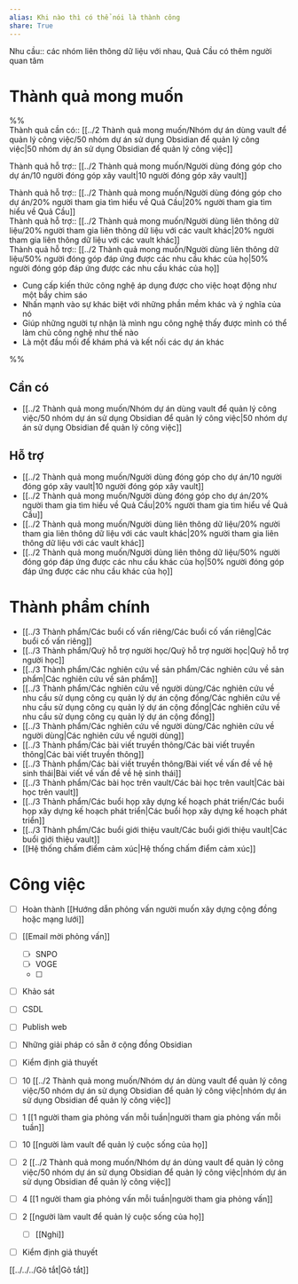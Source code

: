 ```yaml
---  
alias: Khi nào thì có thể nói là thành công  
share: True  
---  
```

Nhu cầu:: các nhóm liên thông dữ liệu với nhau, Quả Cầu có thêm người quan tâm  
  
# Thành quả mong muốn  
%%  
Thành quả cần có:: [[../2 Thành quả mong muốn/Nhóm dự án dùng vault để quản lý công việc/50 nhóm dự án sử dụng Obsidian để quản lý công việc|50 nhóm dự án sử dụng Obsidian để quản lý công việc]]  
  
Thành quả hỗ trợ:: [[../2 Thành quả mong muốn/Người dùng đóng góp cho dự án/10 người đóng góp xây vault|10 người đóng góp xây vault]]  
  
Thành quả hỗ trợ:: [[../2 Thành quả mong muốn/Người dùng đóng góp cho dự án/20% người tham gia tìm hiểu về Quả Cầu|20% người tham gia tìm hiểu về Quả Cầu]]  
Thành quả hỗ trợ:: [[../2 Thành quả mong muốn/Người dùng liên thông dữ liệu/20% người tham gia liên thông dữ liệu với các vault khác|20% người tham gia liên thông dữ liệu với các vault khác]]  
Thành quả hỗ trợ:: [[../2 Thành quả mong muốn/Người dùng liên thông dữ liệu/50% người đóng góp đáp ứng được các nhu cầu khác của họ|50% người đóng góp đáp ứng được các nhu cầu khác của họ]]   
  
  
- Cung cấp kiến thức công nghệ áp dụng được cho việc hoạt động như một bầy chim sáo  
- Nhấn mạnh vào sự khác biệt với những phần mềm khác và ý nghĩa của nó  
- Giúp những người tự nhận là mình ngu công nghệ thấy được mình có thể làm chủ công nghệ như thế nào  
- Là một đầu mối để khám phá và kết nối các dự án khác  
  
%%  
## Cần có  
- [[../2 Thành quả mong muốn/Nhóm dự án dùng vault để quản lý công việc/50 nhóm dự án sử dụng Obsidian để quản lý công việc|50 nhóm dự án sử dụng Obsidian để quản lý công việc]]  
  
## Hỗ trợ  
- [[../2 Thành quả mong muốn/Người dùng đóng góp cho dự án/10 người đóng góp xây vault|10 người đóng góp xây vault]]  
- [[../2 Thành quả mong muốn/Người dùng đóng góp cho dự án/20% người tham gia tìm hiểu về Quả Cầu|20% người tham gia tìm hiểu về Quả Cầu]]  
- [[../2 Thành quả mong muốn/Người dùng liên thông dữ liệu/20% người tham gia liên thông dữ liệu với các vault khác|20% người tham gia liên thông dữ liệu với các vault khác]]  
- [[../2 Thành quả mong muốn/Người dùng liên thông dữ liệu/50% người đóng góp đáp ứng được các nhu cầu khác của họ|50% người đóng góp đáp ứng được các nhu cầu khác của họ]]  
  
# Thành phẩm chính  
- [[../3 Thành phẩm/Các buổi cố vấn riêng/Các buổi cố vấn riêng|Các buổi cố vấn riêng]]  
- [[../3 Thành phẩm/Quỹ hỗ trợ người học/Quỹ hỗ trợ người học|Quỹ hỗ trợ người học]]  
- [[../3 Thành phẩm/Các nghiên cứu về sản phẩm/Các nghiên cứu về sản phẩm|Các nghiên cứu về sản phẩm]]  
- [[../3 Thành phẩm/Các nghiên cứu về người dùng/Các nghiên cứu về nhu cầu sử dụng công cụ quản lý dự án cộng đồng/Các nghiên cứu về nhu cầu sử dụng công cụ quản lý dự án cộng đồng|Các nghiên cứu về nhu cầu sử dụng công cụ quản lý dự án cộng đồng]]  
- [[../3 Thành phẩm/Các nghiên cứu về người dùng/Các nghiên cứu về người dùng|Các nghiên cứu về người dùng]]  
- [[../3 Thành phẩm/Các bài viết truyền thông/Các bài viết truyền thông|Các bài viết truyền thông]]  
- [[../3 Thành phẩm/Các bài viết truyền thông/Bài viết về vấn đề về hệ sinh thái|Bài viết về vấn đề về hệ sinh thái]]  
- [[../3 Thành phẩm/Các bài học trên vault/Các bài học trên vault|Các bài học trên vault]]  
- [[../3 Thành phẩm/Các buổi họp xây dựng kế hoạch phát triển/Các buổi họp xây dựng kế hoạch phát triển|Các buổi họp xây dựng kế hoạch phát triển]]  
- [[../3 Thành phẩm/Các buổi giới thiệu vault/Các buổi giới thiệu vault|Các buổi giới thiệu vault]]  
- [[Hệ thống chấm điểm cảm xúc|Hệ thống chấm điểm cảm xúc]]  
  
  
# Công việc  
- [ ] Hoàn thành [[Hướng dẫn phỏng vấn người muốn xây dựng cộng đồng hoặc mạng lưới]]  
- [ ] [[Email mời phỏng vấn]]  
    - [ ] SNPO  
    - [ ] VOGE  
    - [ ]   
- [ ] Khảo sát  
- [ ] CSDL  
- [ ] Publish web  
- [ ] Những giải pháp có sẵn ở cộng đồng Obsidian  
- [ ] Kiểm định giả thuyết  
- [ ] 10 [[../2 Thành quả mong muốn/Nhóm dự án dùng vault để quản lý công việc/50 nhóm dự án sử dụng Obsidian để quản lý công việc|nhóm dự án sử dụng Obsidian để quản lý công việc]]  
- [ ] 1 [[1 người tham gia phỏng vấn mỗi tuần|người tham gia phỏng vấn mỗi tuần]]  
- [ ] 10 [[người làm vault để quản lý cuộc sống của họ]]  
- [ ] 2 [[../2 Thành quả mong muốn/Nhóm dự án dùng vault để quản lý công việc/50 nhóm dự án sử dụng Obsidian để quản lý công việc|nhóm dự án sử dụng Obsidian để quản lý công việc]]  
- [ ] 4 [[1 người tham gia phỏng vấn mỗi tuần|người tham gia phỏng vấn]]  
- [ ] 2 [[người làm vault để quản lý cuộc sống của họ]]  
    - [ ] [[Nghi]]  
- [ ] Kiểm định giả thuyết  
  
  
[[../../../Gõ tắt|Gõ tắt]]  
